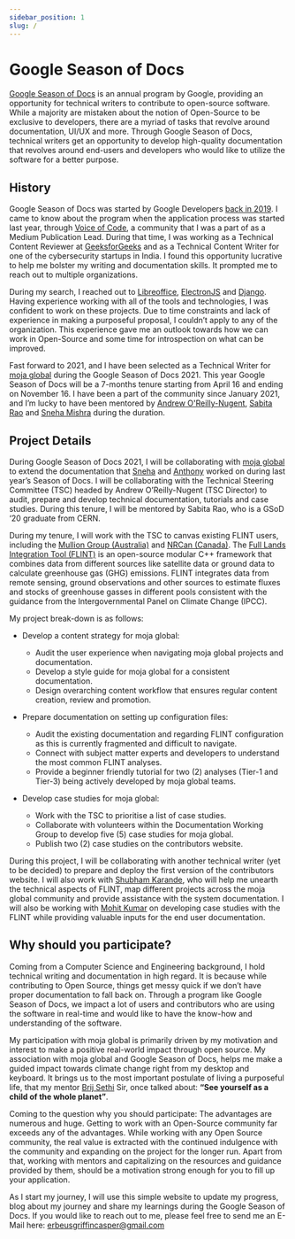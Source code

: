 ```yaml
---
sidebar_position: 1
slug: /
---
```


# Google Season of Docs 

[Google Season of Docs](https://developers.google.com/season-of-docs) is an annual program by Google, providing an opportunity for technical writers to contribute to open-source software. While a majority are mistaken about the notion of Open-Source to be exclusive to developers, there are a myriad of tasks that revolve around documentation, UI/UX and more. Through Google Season of Docs, technical writers get an opportunity to develop high-quality documentation that revolves around end-users and developers who would like to utilize the software for a better purpose. 

## History 

Google Season of Docs was started by Google Developers [back in 2019](https://developers.google.com/season-of-docs/docs/2019/participants). I came to know about the program when the application process was started last year, through [Voice of Code](https://medium.com/voice-of-code/about), a community that I was a part of as a Medium Publication Lead. During that time, I was working as a Technical Content Reviewer at [GeeksforGeeks](https://www.geeksforgeeks.org/) and as a Technical Content Writer for one of the cybersecurity startups in India. I found this opportunity lucrative to help me bolster my writing and documentation skills. It prompted me to reach out to multiple organizations. 

During my search, I reached out to [Libreoffice](https://www.libreoffice.org/), [ElectronJS](https://www.electronjs.org/) and [Django](https://www.djangoproject.com/). Having experience working with all of the tools and technologies, I was confident to work on these projects. Due to time constraints and lack of experience in making a purposeful proposal, I couldn’t apply to any of the organization. This experience gave me an outlook towards how we can work in Open-Source and some time for introspection on what can be improved. 

Fast forward to 2021, and I have been selected as a Technical Writer for [moja global](https://moja.global/) during the Google Season of Docs 2021. This year Google Season of Docs will be a 7-months tenure starting from April 16 and ending on November 16. I have been a part of the community since January 2021, and I’m lucky to have been mentored by [Andrew O'Reilly-Nugent](https://github.com/aornugent), [Sabita Rao](https://github.com/sabitarao/) and [Sneha Mishra](https://github.com/Tlazypanda) during the duration. 

## Project Details 

During Google Season of Docs 2021, I will be collaborating with [moja global](https://moja.global/) to extend the documentation that [Sneha](https://developers.google.com/season-of-docs/docs/2020/participants/project-mojaglobal-tlazypanda) and [Anthony](https://developers.google.com/season-of-docs/docs/2020/participants/project-mojaglobal-anthony) worked on during last year’s Season of Docs. I will be collaborating with the Technical Steering Committee (TSC) headed by Andrew O’Reilly-Nugent (TSC Director) to audit, prepare and develop technical documentation, tutorials and case studies. During this tenure, I will be mentored by Sabita Rao, who is a GSoD ‘20 graduate from CERN. 

During my tenure, I will work with the TSC to canvas existing FLINT users, including the [Mullion Group (Australia)](https://www.linkedin.com/company/the-mullion-group/) and [NRCan (Canada)](https://www.nrcan.gc.ca/home). The [Full Lands Integration Tool (FLINT)](https://github.com/moja-global/flint) is an open-source modular C++ framework that combines data from different sources like satellite data or ground data to calculate greenhouse gas (GHG) emissions. FLINT integrates data from remote sensing, ground observations and other sources to estimate fluxes and stocks of greenhouse gasses in different pools consistent with the guidance from the Intergovernmental Panel on Climate Change (IPCC).

My project break-down is as follows:  
-   Develop a content strategy for moja global:
	 - Audit the user experience when navigating moja global projects and documentation.
	 - Develop a style guide for moja global for a consistent documentation.
	 - Design overarching content workflow that ensures regular content creation, review and promotion.  
    
-   Prepare documentation on setting up configuration files:
	 - Audit the existing documentation and regarding FLINT configuration as this is currently fragmented and difficult to navigate.
	 - Connect with subject matter experts and developers to understand the most common FLINT analyses.
	 - Provide a beginner friendly tutorial for two (2) analyses (Tier-1 and Tier-3) being actively developed by moja global teams.

-   Develop case studies for moja global:
	 - Work with the TSC to prioritise a list of case studies.
	 - Collaborate with volunteers within the Documentation Working Group to develop five (5) case studies for moja global.
	 - Publish two (2) case studies on the contributors website.

During this project, I will be collaborating with another technical writer (yet to be decided) to prepare and deploy the first version of the contributors website. I will also work with [Shubham Karande](https://github.com/shubhamkarande13), who will help me unearth the technical aspects of FLINT, map different projects across the moja global community and provide assistance with the system documentation. I will also be working with [Mohit Kumar](https://github.com/Mohitkumar6122) on developing case studies with the FLINT while providing valuable inputs for the end user documentation.

## Why should you participate? 

Coming from a Computer Science and Engineering background, I hold technical writing and documentation in high regard. It is because while contributing to Open Source, things get messy quick if we don’t have proper documentation to fall back on. Through a program like Google Season of Docs, we impact a lot of users and contributors who are using the software in real-time and would like to have the know-how and understanding of the software. 

My participation with moja global is primarily driven by my motivation and interest to make a positive real-world impact through open source. My association with moja global and Google Season of Docs, helps me make a guided impact towards climate change right from my desktop and keyboard. It brings us to the most important postulate of living a purposeful life, that my mentor [Brij Sethi](https://twitter.com/brijsethi) Sir, once talked about: **“See yourself as a child of the whole planet”**.

Coming to the question why you should participate: The advantages are numerous and huge. Getting to work with an Open-Source community far exceeds any of the advantages. While working with any Open Source community, the real value is extracted with the continued indulgence with the community and expanding on the project for the longer run. Apart from that, working with mentors and capitalizing on the resources and guidance provided by them, should be a motivation strong enough for you to fill up your application. 

As I start my journey, I will use this simple website to update my progress, blog about my journey and share my learnings during the Google Season of Docs. If you would like to reach out to me, please feel free to send me an E-Mail here: [erbeusgriffincasper@gmail.com](mailto:erbeusgriffincasper@gmail.com?subject=Hello%20Harsh,%20From%20GSoD)

